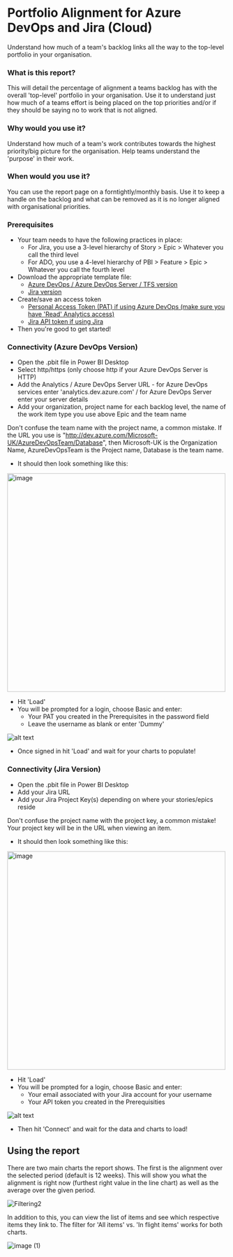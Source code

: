 # Portfolio Alignment for Azure DevOps and Jira (Cloud)
Understand how much of a team's backlog links all the way to the top-level portfolio in your organisation.

### What is this report? 
This will detail the percentage of alignment a teams backlog has with the overall 'top-level' portfolio in your organisation. Use it to understand just how much of a teams effort is being placed on the top priorities and/or if they should be saying no to work that is not aligned.

### Why would you use it? 
Understand how much of a team's work contributes towards the highest priority/big picture for the organisation. Help teams understand the 'purpose' in their work.

### When would you use it?
You can use the report page on a forntightly/monthly basis. Use it to keep a handle on the backlog and what can be removed as it is no longer aligned with organisational priorities.

### Prerequisites
* Your team needs to have the following practices in place:
  - For Jira, you use a 3-level hierarchy of Story > Epic > Whatever you call the third level
  - For ADO, you use a 4-level hierarchy of PBI > Feature > Epic > Whatever you call the fourth level
* Download the appropriate template file:
  - [Azure DevOps / Azure DevOps Server / TFS version](https://github.com/nbrown02/PortfolioAlignment/raw/refs/heads/main/Portfolio%20Alignment%20(ADO).pbit)
  - [Jira version](https://github.com/nbrown02/PortfolioAlignment/raw/refs/heads/main/Portfolio%20Alignment%20(Jira).pbit) 
* Create/save an access token 
  - [Personal Access Token (PAT) if using Azure DevOps (make sure you have 'Read' Analytics access)](https://docs.microsoft.com/en-us/azure/devops/organizations/accounts/use-personal-access-tokens-to-authenticate?view=azure-devops&tabs=Windows)
  - [Jira API token if using Jira](https://support.atlassian.com/atlassian-account/docs/manage-api-tokens-for-your-atlassian-account/)
* Then you're good to get started!

### Connectivity (Azure DevOps Version)
* Open the .pbit file in Power BI Desktop
* Select http/https (only choose http if your Azure DevOps Server is HTTP)
* Add the Analytics / Azure DevOps Server URL - for Azure DevOps services enter 'analytics.dev.azure.com' / for Azure DevOps Server enter your server details
* Add your organization, project name for each backlog level, the name of the work item type you use above Epic and the team name

Don't confuse the team name with the project name, a common mistake. If the URL you use is "http://dev.azure.com/Microsoft-UK/AzureDevOpsTeam/Database", then Microsoft-UK is the Organization Name, AzureDevOpsTeam is the Project name, Database is the team name.

* It should then look something like this:

<img width="500" alt="image" src="https://github.com/user-attachments/assets/fd0057c9-3d9a-4159-b17f-9ddbcf117961" />

* Hit 'Load' 
* You will be prompted for a login, choose Basic and enter:
  - Your PAT you created in the Prerequisites in the password field
  - Leave the username as blank or enter 'Dummy'
  
![alt text](https://docs.microsoft.com/en-us/azure/devops/report/powerbi/media/authentication-7.png?view=azure-devops)

* Once signed in hit 'Load' and wait for your charts to populate!

### Connectivity (Jira Version)
* Open the .pbit file in Power BI Desktop
* Add your Jira URL 
* Add your Jira Project Key(s) depending on where your stories/epics reside

Don't confuse the project name with the project key, a common mistake! Your project key will be in the URL when viewing an item.

* It should then look something like this:

<img width="500" alt="image" src="https://github.com/user-attachments/assets/22e31394-9eee-412c-9f29-b52bedef6afe" />

* Hit 'Load' 
* You will be prompted for a login, choose Basic and enter:
  - Your email associated with your Jira account for your username
  - Your API token you created in the Prerequisities

![alt text](https://raw.githubusercontent.com/nbrown02/FlowViz-Jira/main/Screenshots/Login2.png)

* Then hit 'Connect' and wait for the data and charts to load!

## Using the report
There are two main charts the report shows. The first is the alignment over the selected period (default is 12 weeks). This will show you what the alignment is right now (furthest right value in the line chart) as well as the average over the given period.

![Filtering2](https://github.com/user-attachments/assets/64987e18-7f82-4a31-bd43-9092347e7840)

In addition to this, you can view the list of items and see which respective items they link to. The filter for 'All items' vs. 'In flight items' works for both charts.

![image (1)](https://github.com/user-attachments/assets/1e228a04-0222-4d6c-8397-b1c2ceed078e)

